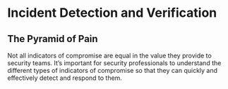 # Incident Detection and Verification

## The Pyramid of Pain
Not all indicators of compromise are equal in the value they provide to security teams. It’s important for security professionals to understand the different types of indicators of compromise so that they can quickly and effectively detect and respond to them.
